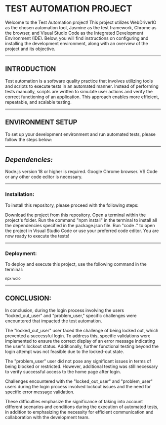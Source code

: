 # **TEST AUTOMATION PROJECT**

Welcome to the Test Automation project! This project utilizes WebDriverIO as the chosen automation tool, Jasmine as the test framework, Chrome as the browser, and Visual Studio Code as the Integrated Development Environment (IDE). Below, you will find instructions on configuring and installing the development environment, along with an overview of the project and its objective.

---

## **INTRODUCTION**

Test automation is a software quality practice that involves utilizing tools and scripts to execute tests in an automated manner. Instead of performing tests manually, scripts are written to simulate user actions and verify the correct functioning of an application. This approach enables more efficient, repeatable, and scalable testing.

---

## **ENVIRONMENT SETUP**

To set up your development environment and run automated tests, please follow the steps below:

---

## _Dependencies:_

Node.js version 18 or higher is required.
Google Chrome browser.
VS Code or any other code editor is necessary.

---

### Installation:

To install this repository, please proceed with the following steps:

Download the project from this repository.
Open a terminal within the project's folder.
Run the command "npm install" in the terminal to install all the dependencies specified in the package.json file.
Run "code ." to open the project in Visual Studio Code or use your preferred code editor.
You are now ready to execute the tests!

---

### Deployment:

To deploy and execute this project, use the following command in the terminal:

<sub> npx wdio </sub>

---

## **CONCLUSION:**

In conclusion, during the login process involving the users "locked_out_user" and "problem_user," specific challenges were encountered that impacted the test automation.

The "locked_out_user" user faced the challenge of being locked out, which prevented a successful login. To address this, specific validations were implemented to ensure the correct display of an error message indicating the user's lockout status. Additionally, further functional testing beyond the login attempt was not feasible due to the locked-out state.

The "problem_user" user did not pose any significant issues in terms of being blocked or restricted. However, additional testing was still necessary to verify successful access to the home page after login.

Challenges encountered with the "locked_out_user" and "problem_user" users during the login process involved lockout issues and the need for specific error message validation.

These difficulties emphasize the significance of taking into account different scenarios and conditions during the execution of automated tests, in addition to emphasizing the necessity for efficient communication and collaboration with the development team.
